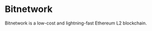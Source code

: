<!--
order: false
parent:
  order: 1
-->

# Bitnetwork

Bitnetwork is a low-cost and lightning-fast Ethereum L2 blockchain.

